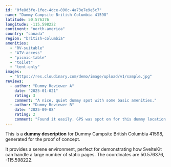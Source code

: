 ```yaml
---
id: "0fe8d3fe-1fec-4dce-890c-4a73e7e9e5c7"
name: "Dummy Campsite British Columbia 41598"
latitude: 50.576376
longitude: -115.598222
continent: "north-america"
country: "canada"
region: "british-columbia"
amenities:
  - "RV-suitable"
  - "ATV-access"
  - "picnic-table"
  - "toilet"
  - "tent-only"
images:
  - "https://res.cloudinary.com/demo/image/upload/v1/sample.jpg"
reviews:
  - author: "Dummy Reviewer A"
    date: "2025-01-021"
    rating: 3
    comment: "A nice, quiet dummy spot with some basic amenities."
  - author: "Dummy Reviewer B"
    date: "2025-09-08"
    rating: 2
    comment: "Found it easily. GPS was spot on for this dummy location."
---
```


This is a **dummy description** for Dummy Campsite British Columbia 41598, generated for the proof of concept.

It provides a serene environment, perfect for demonstrating how SvelteKit can handle a large number of static pages. The coordinates are 50.576376, -115.598222.
